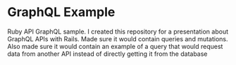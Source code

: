 # GraphQL Example

Ruby API GraphQL sample. I created this repository for a presentation about GraphQL APIs with Rails.
Made sure it would contain queries and mutations. Also made sure it would contain an example of a query that would request data from another API instead of directly getting it from the database
